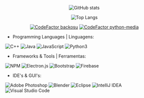 <div align='center'>

![GitHub stats](https://github-readme-stats.vercel.app/api?username=KarboXXX&show_icons=true&theme=vision-friendly-dark)

![Top Langs](https://github-readme-stats.vercel.app/api/top-langs/?username=KarboXXX&theme=vision-friendly-dark&langs-count=7)

[![CodeFactor backosu](https://www.codefactor.io/repository/github/karboxxx/backosu/badge)](https://www.codefactor.io/repository/github/karboxxx/backosu) [![CodeFactor python-media](https://www.codefactor.io/repository/github/karboxxx/python-media/badge)](https://www.codefactor.io/repository/github/karboxxx/python-media)
</div>

- Programming Languages | Linguagens:

 ![C++](https://img.shields.io/badge/c++-000000.svg?style=for-the-badge&logo=c%2B%2B&logoColor=white) ![Java](https://img.shields.io/badge/java-000000.svg?style=for-the-badge&logo=java&logoColor=white) ![JavaScript](https://img.shields.io/badge/javascript-000000.svg?style=for-the-badge&logo=javascript&logoColor=%23F7DF1E) ![Python3](https://img.shields.io/badge/python3-000000?style=for-the-badge&logo=python&logoColor=ffdd54)

- Frameworks & Tools | Ferramentas:

![NPM](https://img.shields.io/badge/NPM-000000.svg?style=for-the-badge&logo=npm&logoColor=white) ![Electron.js](https://img.shields.io/badge/Electron-000000?style=for-the-badge&logo=Electron&logoColor=white) ![Bootstrap](https://img.shields.io/badge/bootstrap-000000.svg?style=for-the-badge&logo=bootstrap&logoColor=white) ![Firebase](https://img.shields.io/badge/Firebase-000000?style=for-the-badge&logo=firebase&logoColor=white)

- IDE's & GUI's:

![Adobe Photoshop](https://img.shields.io/badge/adobephotoshop-000000.svg?style=for-the-badge&logo=adobephotoshop&logoColor=white) ![Blender](https://img.shields.io/badge/blender-000000.svg?style=for-the-badge&logo=blender&logoColor=white) ![Eclipse](https://img.shields.io/badge/Eclipse-000000.svg?style=for-the-badge&logo=Eclipse&logoColor=white) ![IntelliJ IDEA](https://img.shields.io/badge/IntelliJIDEA-000000.svg?style=for-the-badge&logo=intellij-idea&logoColor=white) ![Visual Studio Code](https://img.shields.io/badge/Visual%20Studio%20Code-000000.svg?style=for-the-badge&logo=visual-studio-code&logoColor=white)
